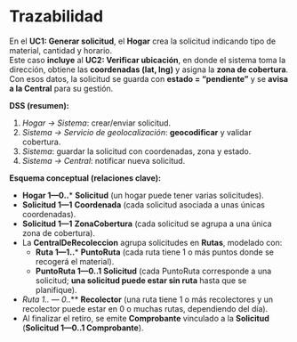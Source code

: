 # Trazabilidad 

En el **UC1: Generar solicitud**, el **Hogar** crea la solicitud indicando tipo de material, cantidad y horario.  
Este caso **incluye** al **UC2: Verificar ubicación**, en donde el sistema toma la dirección, obtiene las **coordenadas (lat, lng)** y asigna la **zona de cobertura**.  
Con esos datos, la solicitud se guarda con **estado = “pendiente”** y se **avisa a la Central** para su gestión.

**DSS (resumen):**
1) *Hogar → Sistema*: crear/enviar solicitud.  
2) *Sistema → Servicio de geolocalización*: **geocodificar** y validar cobertura.  
3) *Sistema*: guardar la solicitud con coordenadas, zona y estado.  
4) *Sistema → Central*: notificar nueva solicitud.

**Esquema conceptual (relaciones clave):**
- **Hogar 1—0..*** **Solicitud** (un hogar puede tener varias solicitudes).
- **Solicitud 1—1** **Coordenada** (cada solicitud asociada a unas únicas coordenadas).
- **Solicitud 1—1** **ZonaCobertura** (cada solicitud se agrupa a una única zona de cobertura).
- La **CentralDeRecoleccion** agrupa solicitudes en **Rutas**, modelado con:
  - **Ruta 1—1..*** **PuntoRuta** (cada ruta tiene 1 o más puntos donde se recogerá el material).
  - **PuntoRuta 1—0..1** **Solicitud** (cada PuntoRuta corresponde a una solicitud; **una solicitud puede estar sin ruta** hasta que se planifique).
- **Ruta 1..* — 0..*** **Recolector** (una ruta tiene 1 o más recolectores y un recolector puede estar en 0 o muchas rutas, dependiendo del día).
- Al finalizar el retiro, se emite **Comprobante** vinculado a la **Solicitud** (**Solicitud 1—0..1 Comprobante**).
